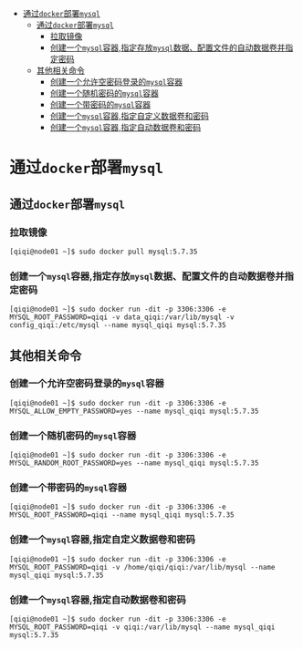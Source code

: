 - [通过`docker`部署`mysql`](#通过docker部署mysql)
  - [通过`docker`部署`mysql`](#通过docker部署mysql-1)
    - [拉取镜像](#拉取镜像)
    - [创建一个`mysql`容器,指定存放`mysql`数据、配置文件的自动数据卷并指定密码](#创建一个mysql容器指定存放mysql数据配置文件的自动数据卷并指定密码)
  - [其他相关命令](#其他相关命令)
    - [创建一个允许空密码登录的`mysql`容器](#创建一个允许空密码登录的mysql容器)
    - [创建一个随机密码的`mysql`容器](#创建一个随机密码的mysql容器)
    - [创建一个带密码的`mysql`容器](#创建一个带密码的mysql容器)
    - [创建一个`mysql`容器,指定自定义数据卷和密码](#创建一个mysql容器指定自定义数据卷和密码)
    - [创建一个`mysql`容器,指定自动数据卷和密码](#创建一个mysql容器指定自动数据卷和密码)

# 通过`docker`部署`mysql`

## 通过`docker`部署`mysql`

### 拉取镜像

```shell
[qiqi@node01 ~]$ sudo docker pull mysql:5.7.35
```

### 创建一个`mysql`容器,指定存放`mysql`数据、配置文件的自动数据卷并指定密码

```shell
[qiqi@node01 ~]$ sudo docker run -dit -p 3306:3306 -e MYSQL_ROOT_PASSWORD=qiqi -v data_qiqi:/var/lib/mysql -v config_qiqi:/etc/mysql --name mysql_qiqi mysql:5.7.35
```

## 其他相关命令

### 创建一个允许空密码登录的`mysql`容器

```shell
[qiqi@node01 ~]$ sudo docker run -dit -p 3306:3306 -e MYSQL_ALLOW_EMPTY_PASSWORD=yes --name mysql_qiqi mysql:5.7.35
```

### 创建一个随机密码的`mysql`容器

```shell
[qiqi@node01 ~]$ sudo docker run -dit -p 3306:3306 -e MYSQL_RANDOM_ROOT_PASSWORD=yes --name mysql_qiqi mysql:5.7.35
```

### 创建一个带密码的`mysql`容器

```shell
[qiqi@node01 ~]$ sudo docker run -dit -p 3306:3306 -e MYSQL_ROOT_PASSWORD=qiqi --name mysql_qiqi mysql:5.7.35
```

### 创建一个`mysql`容器,指定自定义数据卷和密码

```shell
[qiqi@node01 ~]$ sudo docker run -dit -p 3306:3306 -e MYSQL_ROOT_PASSWORD=qiqi -v /home/qiqi/qiqi:/var/lib/mysql --name mysql_qiqi mysql:5.7.35
```

### 创建一个`mysql`容器,指定自动数据卷和密码

```shell
[qiqi@node01 ~]$ sudo docker run -dit -p 3306:3306 -e MYSQL_ROOT_PASSWORD=qiqi -v qiqi:/var/lib/mysql --name mysql_qiqi mysql:5.7.35
```

